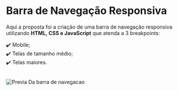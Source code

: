 # Barra de Navegação Responsiva

Aqui a proposta foi a criação de uma barra de navegação responsiva utilizando **HTML, CSS e JavaScript** que atenda a 3 breakpoints:

:heavy_check_mark: Mobile; <br>
:heavy_check_mark: Telas de tamanho médio; <br> 
:heavy_check_mark: Telas maiores.
<br>
<br>


![Previa Da barra de navegacao](https://j.gifs.com/E8JpGl.gif)
